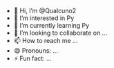 - 👋 Hi, I’m @Qualcuno2
- 👀 I’m interested in Py
- 🌱 I’m currently learning Py
- 💞️ I’m looking to collaborate on ...
- 📫 How to reach me ...
- 😄 Pronouns: ...
- ⚡ Fun fact: ...

<!---
Qualcuno2/Qualcuno2 is a ✨ special ✨ repository because its `README.md` (this file) appears on your GitHub profile.
You can click the Preview link to take a look at your changes.
--->
